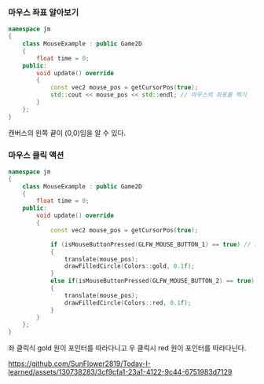 ### 마우스 좌표 알아보기

```cpp 
namespace jm
{
	class MouseExample : public Game2D
	{
		float time = 0;
	public:
		void update() override
		{
			const vec2 mouse_pos = getCursorPos(true);
			std::cout << mouse_pos << std::endl; // 마우스의 좌표를 찍기
		}
	};
}
```

캔버스의 왼쪽 끝이 (0,0)임을 알 수 있다.


### 마우스 클릭 액션

```cpp
namespace jm
{
	class MouseExample : public Game2D
	{
		float time = 0;
	public:
		void update() override
		{
			const vec2 mouse_pos = getCursorPos(true);

			if (isMouseButtonPressed(GLFW_MOUSE_BUTTON_1) == true) // 좌 클릭식 gold 원이 포인터에 위치
			{
				translate(mouse_pos);
				drawFilledCircle(Colors::gold, 0.1f);
			}
			else if(isMouseButtonPressed(GLFW_MOUSE_BUTTON_2) == true) // 우 클릭식 red 원이 포인터에 위치
			{
				translate(mouse_pos);
				drawFilledCircle(Colors::red, 0.1f);
			}
		}
	};
}
```
좌 클릭식 gold 원이 포인터를 따라다니고 우 클릭시 red 원이 포인터를 따라다닌다.

https://github.com/SunFlower2819/Today-I-learned/assets/130738283/3cf9cfa1-23a1-4122-9c44-6751983d7129


